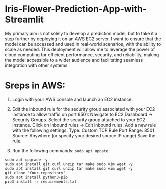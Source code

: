 # Iris-Flower-Prediction-App-with-Streamlit
My primary aim is not solely to develop a prediction model, but to take it a step further by deploying it on an AWS EC2 server. I want to ensure that the model can be accessed and used in real-world scenarios, with the ability to scale as needed. This deployment will allow me to leverage the power of cloud computing for efficient performance, security, and reliability, making the model accessible to a wider audience and facilitating seamless integration with other systems

# Sreps in AWS:
1. Login with your AWS console and launch an EC2 instance.

2. Edit the inbound rule for the security group associated with your EC2 instance to allow traffic on port 8501:
Navigate to EC2 Dashboard → Security Groups.
Select the security group attached to your EC2 instance.
Click on Inbound rules → Edit inbound rules.
Add a new rule with the following settings:
Type: Custom TCP Rule
Port Range: 8501
Source: Anywhere (or specify your desired source IP range)
Save the rule.

3. Run the following commands:
```sudo apt update```
```sudo apt-get update
sudo apt upgrade -y
sudo apt install git curl unzip tar make sudo vim wget -y
sudo apt install git curl unzip tar make sudo vim wget -y
git clone "Your-repository"
sudo apt install python3-pip
pip3 install -r requirements.txt

